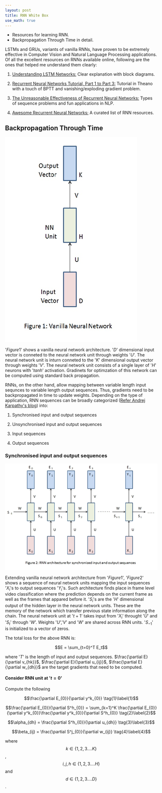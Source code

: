 ```yaml
---
layout: post
title: RNN White Box
use_math: true
---
```


* Resources for learning RNN.  
* Backpropagation Through Time in detail.

LSTMs and GRUs, variants of vanilla RNNs, have proven to be extremely effective in Computer Vision and Natural Language Processing applications. Of all the excellent resources on RNNs available online, following are the ones that helped me understand them clearly:

1. [Understanding LSTM Networks:](http://colah.github.io/posts/2015-08-Understanding-LSTMs/) Clear explanation with block diagrams.

2. [Recurrent Neural Networks Tutorial, Part 1 to Part 3:](http://www.wildml.com/2015/09/recurrent-neural-networks-tutorial-part-1-introduction-to-rnns/) Tutorial in Theano with a touch of BPTT and vanishing/exploding gradient problem.

3. [The Unreasonable Effectiveness of Recurrent Neural Networks:](http://karpathy.github.io/2015/05/21/rnn-effectiveness/) Types of sequence problems and fun applications in NLP.

4. [Awesome Recurrent Neural Networks:](https://github.com/kjw0612/awesome-rnn) A curated list of RNN resources.

## Backpropagation Through Time

![](/images/VanillaNN.jpg  "Vanilla Neural Network")

'$Figure 1$' shows a vanilla neural network architecture. '$D$' dimensional input vector is conneted to the neural network unit through weights '$U$'. The neural network unit is inturn conneted to the '$K$' dimensional output vector through weights '$V$'. The neural network unit consists of a single layer of '$H$' neurons with '$tanh$' activation. Gradinets for optimzation of this network can be computed using standard back propagation.

RNNs, on the other hand, allow mapping between variable length input sequnces to variable length output sequences. Thus, gradients need to be backpropagated in time to update weights. Depending on the type of application, RNN sequences can be broadly categorized ([Refer Andrej Karpathy's blog](http://karpathy.github.io/2015/05/21/rnn-effectiveness/)) into:

1. Synchronised input and output sequences

2. Unsynchronised input and output sequences

3. Input sequences

4. Output sequences

### Synchronised input and output sequences

![](/images/RNNSyncIpOp.jpg  "RNN architecture for synchronized input and output sequences")

Extending vanilla neural network architecture from '$Figure 1$', '$Figure 2$' shows a sequence of neural network units mapping the input sequences '$X_{i}$'s to output sequences '$Y_{i}$'s. Such architecture finds place in frame level video classification where the prediction depends on the current frame as well as the frames that appared before it. '$S_{i}$'s are the '$H$' dimensional output of the hidden layer in the neural network units. These are the memory of the network which transfer previous state information along the chain. The neural network unit at '$t+1$' takes input from '$X_{i}$' throught '$U$' and '$S_{t}$' through '$W$'. Weights '$U$','$V$' and '$W$' are shared across RNN units. '$S_{-1}$' is initialized to a vector of zeros.

The total loss for the above RNN is:

$$E = \sum_{t=0}^T E_t$$

where '$T$' is the length of input and output sequences. 
$\frac{\partial E}{\partial v_{hk}}$, $\frac{\partial E}{\partial u_{ij}}$, $\frac{\partial E}{\partial w_{dh}}$ are the target gradients that need to be computed.

#### Consider RNN unit at '$t = 0$' 

Compute the following

$$\frac{\partial E_{0}}{\partial y^k_{0}} \tag{1}\label{1}$$

$$\frac{\partial E_{0}}{\partial S^h_{0}} = \sum_{k=1}^K \frac{\partial E_{0}}{\partial y^k_{0}}\frac{\partial y^k_{0}}{\partial S^h_{0}} \tag{2}\label{2}$$

$$\alpha_{dh} = \frac{\partial S^h_{0}}{\partial u_{dh}} \tag{3}\label{3}$$

$$\beta_{ij} = \frac{\partial S^j_{0}}{\partial w_{ij}} \tag{4}\label{4}$$

where $$k \in \{1,2,3....K\}$$, $$i,j,h \in \{1,2,3....H\}$$ and $$d \in \{1,2,3....D\}$$.


